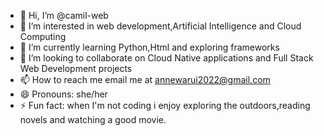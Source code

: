 - 👋 Hi, I’m @camil-web
- 👀 I’m interested in web development,Artificial Intelligence and Cloud Computing 
- 🌱 I’m currently learning Python,Html and exploring frameworks
- 💞️ I’m looking to collaborate on Cloud Native applications and Full Stack Web Development projects 
- 📫 How to reach me email me at annewarui2022@gmail.com
- 😄 Pronouns: she/her
- ⚡ Fun fact: when I'm not coding i enjoy exploring the outdoors,reading novels and watching a good movie.
